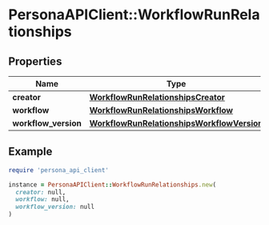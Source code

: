# PersonaAPIClient::WorkflowRunRelationships

## Properties

| Name | Type | Description | Notes |
| ---- | ---- | ----------- | ----- |
| **creator** | [**WorkflowRunRelationshipsCreator**](WorkflowRunRelationshipsCreator.md) |  | [optional] |
| **workflow** | [**WorkflowRunRelationshipsWorkflow**](WorkflowRunRelationshipsWorkflow.md) |  | [optional] |
| **workflow_version** | [**WorkflowRunRelationshipsWorkflowVersion**](WorkflowRunRelationshipsWorkflowVersion.md) |  | [optional] |

## Example

```ruby
require 'persona_api_client'

instance = PersonaAPIClient::WorkflowRunRelationships.new(
  creator: null,
  workflow: null,
  workflow_version: null
)
```

